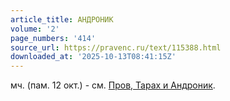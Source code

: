 ```yaml
---
article_title: АНДРОНИК
volume: '2'
page_numbers: '414'
source_url: https://pravenc.ru/text/115388.html
downloaded_at: '2025-10-13T08:41:15Z'
---
```


мч. (пам. 12 окт.) - см. [Пров, Тарах и Андроник](<https://pravenc.ru/text/Пров  Тарах и Андроник.html>).
